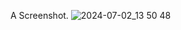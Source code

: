 A Screenshot.
![2024-07-02_13 50 48](https://github.com/Finsider/colorify/assets/91471471/f4be253e-7585-408f-beb4-316b4eb8251b)
